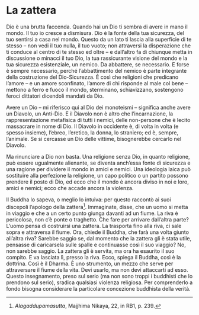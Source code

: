 # La zattera

Dio è una brutta faccenda. Quando hai un Dio ti sembra di avere in mano il mondo. Il tuo io cresce a dismisura. Dio è la fonte della tua sicurezza, del tuo sentirsi a casa nel mondo. Questo da un lato ti lascia alla superficie di te stesso – non vedi il tuo nulla, il tuo vuoto; non attraversi la disperazione che ti conduce al centro di te stesso ed oltre – e dall’altro fa di chiunque metta in discussione o minacci il tuo Dio, la tua rassicurante visione del mondo e la tua sicurezza esistenziale, un nemico. Da abbattere, se necessario. E forse è sempre necessario, perché l’abbattimento del nemico è parte integrante della costruzione del Dio-Sicurezza. È così che religioni che predicano l’amore – e un amore sconfinato, l’amore di chi risponde al male col bene – mettono a ferro e fuoco il mondo, sterminano, schiavizzano, sostengono feroci dittatori dicendoli mandati da Dio.

Avere un Dio – mi riferisco qui al Dio dei monoteismi – significa anche avere un Diavolo, un Anti-Dio. E il Diavolo non è altro che l’incarnazione, la rappresentazione metafisica di tutti i nemici, delle non-persone che è lecito massacrare in nome di Dio. Il Diavolo in occidente è, di volta in volta (e spesso insieme), l’ebreo, l’eretico, la donna, lo straniero; ed è, sempre, l’animale. Se si cercasse un Dio delle vittime, bisognerebbe cercarlo nel Diavolo.  

Ma rinunciare a Dio non basta. Una religione senza Dio, in quanto religione, può essere ugualmente alienante, se diventa anch’essa fonte di sicurezza e una ragione per dividere il mondo in amici e nemici. Una ideologia laica può sostituire alla perfezione la religione, un capo politico o un partito possono prendere il posto di Dio, ed ecco che il mondo è ancora diviso in noi e loro, amici e nemici; ecco che accade ancora la violenza.

Il Buddha lo sapeva, o meglio lo intuiva: per questo raccontò ai suoi discepoli l’apologo della zattera[^21]. Immaginate, disse, che un uomo si metta in viaggio e che a un certo punto giunga davanti ad un fiume. La riva è pericolosa, non c’è ponte o traghetto. Che fare per arrivare dall’altra parte? L’uomo pensa di costruirsi una zattera. La trasporta fino alla riva, ci sale sopra e attraversa il fiume. Ora, chiede il Buddha, che farà una volta giunto all’altra riva? Sarebbe saggio se, dal momento che la zattera gli è stata utile, pensasse di caricarsela sulle spalle e continuasse così il suo viaggio? No, non sarebbe saggio. La zattera gli è servita, ma ora ha esaurito il suo compito. E va lasciata lì, presso la riva.
Ecco, spiega il Buddha, così è la dottrina. Così è il Dharma. È uno strumento, un mezzo che serve per attraversare il fiume della vita. Devi usarlo, ma non devi attaccarti ad esso. Questo insegnamento, preso sul serio (ma non sono troppi i buddhisti che lo prendono sul serio), sradica qualsiasi violenza religiosa. Per comprenderlo a fondo bisogna considerare la particolare concezione buddhista della verità.

[^21]: _Alagaddupamasutta_, Majjhima Nikaya, 22, in RB1, p. 239.
